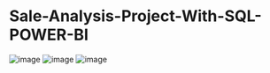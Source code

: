 # Sale-Analysis-Project-With-SQL-POWER-BI

![image](https://github.com/benmasud/Sale-Analysis-Project-With-SQL-POWER-BI/assets/69720999/35f7bd29-8907-445b-9260-c8682759d98d)
![image](https://github.com/benmasud/Sale-Analysis-Project-With-SQL-POWER-BI/assets/69720999/776bd50c-d2fe-4a12-99c0-4c5bee0da2f5)
![image](https://github.com/benmasud/Sale-Analysis-Project-With-SQL-POWER-BI/assets/69720999/49c7d59d-5114-4056-95d2-37173b04f286)

